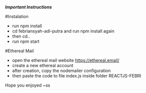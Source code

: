 ***Important Instructions***

#Instalation

- run npm install
- cd febriansyah-adi-putra and run npm install again 
- then cd..
- run npm start

#Ethereal Mail
- open the ethereal mail website https://ethereal.email/
- create a new ethereal account
- after creation, copy the nodemailer configuration
- then paste the code to file index.js inside folder REACTJS-FEBRI

Hope you enjoyed ~ss
